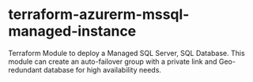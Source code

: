 # terraform-azurerm-mssql-managed-instance
Terraform Module to deploy a Managed SQL Server, SQL Database. This module can create an auto-failover group with a private link and Geo-redundant database for high availability needs.
